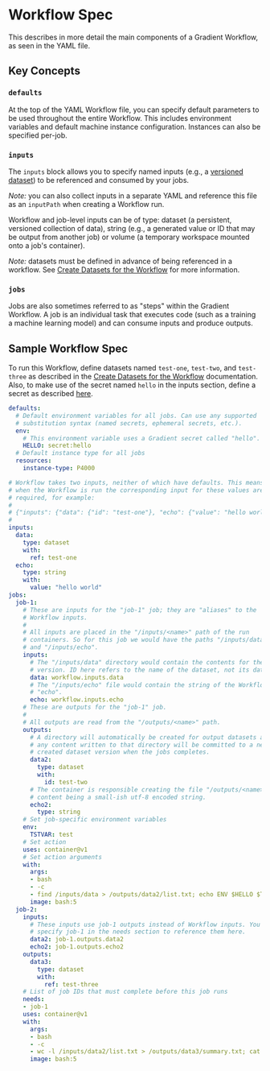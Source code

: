# Workflow Spec

This describes in more detail the main components of a Gradient Workflow, as seen in the YAML file.

## Key Concepts

### `defaults`

At the top of the YAML Workflow file, you can specify default parameters to be used throughout the entire Workflow. This includes environment variables and default machine instance configuration. Instances can also be specified per-job.

### `inputs`

The `inputs` block allows you to specify named inputs \(e.g., a [versioned dataset](../../data/data-overview/private-datasets-repository/)\) to be referenced and consumed by your jobs.

_Note:_ you can also collect inputs in a separate YAML and reference this file as an `inputPath` when creating a Workflow run.

Workflow and job-level inputs can be of type: dataset \(a persistent, versioned collection of data\), string \(e.g., a generated value or ID that may be output from another job\) or volume \(a temporary workspace mounted onto a job's container\).

_Note:_ datasets must be defined in advance of being referenced in a workflow. See [Create Datasets for the Workflow](https://docs.paperspace.com/gradient/explore-train-deploy/workflows/getting-started-with-workflows#create-datasets-for-the-workflow) for more information.

### `jobs`

Jobs are also sometimes referred to as "steps" within the Gradient Workflow. A job is an individual task that executes code \(such as a training a machine learning model\) and can consume inputs and produce outputs.

## Sample Workflow Spec

To run this Workflow, define datasets named `test-one`, `test-two`, and `test-three` as described in the [Create Datasets for the Workflow](https://docs.paperspace.com/gradient/explore-train-deploy/workflows/getting-started-with-workflows#create-datasets-for-the-workflow) documentation. Also, to make use of the secret named `hello` in the inputs section, define a secret as described [here](../../get-started/managing-projects/using-secrets.md).

```yaml
defaults:
  # Default environment variables for all jobs. Can use any supported
  # substitution syntax (named secrets, ephemeral secrets, etc.).
  env:
    # This environment variable uses a Gradient secret called "hello".
    HELLO: secret:hello
  # Default instance type for all jobs
  resources:
    instance-type: P4000

# Workflow takes two inputs, neither of which have defaults. This means that
# when the Workflow is run the corresponding input for these values are
# required, for example:
#
# {"inputs": {"data": {"id": "test-one"}, "echo": {"value": "hello world"}}}
#
inputs:
  data:
    type: dataset
    with:
      ref: test-one
  echo:
    type: string
    with:
      value: "hello world"
jobs:
  job-1:
    # These are inputs for the "job-1" job; they are "aliases" to the
    # Workflow inputs.
    #
    # All inputs are placed in the "/inputs/<name>" path of the run
    # containers. So for this job we would have the paths "/inputs/data"
    # and "/inputs/echo".
    inputs:
      # The "/inputs/data" directory would contain the contents for the dataset
      # version. ID here refers to the name of the dataset, not its dataset ID.
      data: workflow.inputs.data
      # The "/inputs/echo" file would contain the string of the Workflow input
      # "echo".
      echo: workflow.inputs.echo
    # These are outputs for the "job-1" job.
    #
    # All outputs are read from the "/outputs/<name>" path.
    outputs:
      # A directory will automatically be created for output datasets and
      # any content written to that directory will be committed to a newly
      # created dataset version when the jobs completes.
      data2:
        type: dataset
        with:
          id: test-two
      # The container is responsible creating the file "/outputs/<name>" with the
      # content being a small-ish utf-8 encoded string.
      echo2:
        type: string
    # Set job-specific environment variables
    env:
      TSTVAR: test
    # Set action
    uses: container@v1
    # Set action arguments
    with:
      args:
      - bash
      - -c
      - find /inputs/data > /outputs/data2/list.txt; echo ENV $HELLO $TSTVAR > /outputs/echo2; cat /inputs/echo; echo; cat /outputs/data2/list.txt /outputs/echo2
      image: bash:5
  job-2:
    inputs:
      # These inputs use job-1 outputs instead of Workflow inputs. You must
      # specify job-1 in the needs section to reference them here.
      data2: job-1.outputs.data2
      echo2: job-1.outputs.echo2
    outputs:
      data3:
        type: dataset
        with:
          ref: test-three
    # List of job IDs that must complete before this job runs
    needs:
    - job-1
    uses: container@v1
    with:
      args:
      - bash
      - -c
      - wc -l /inputs/data2/list.txt > /outputs/data3/summary.txt; cat /outputs/data3/summary.txt /inputs/echo2
      image: bash:5
```

